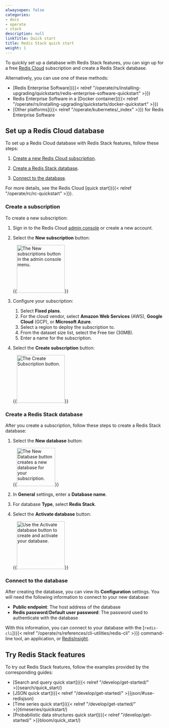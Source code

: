 ```yaml
---
alwaysopen: false
categories:
- docs
- operate
- stack
description: null
linkTitle: Quick start
title: Redis Stack quick start
weight: 1
---
```

To quickly set up a database with Redis Stack features,
you can sign up for a free [Redis Cloud](https://app.redislabs.com/#/sign-up) subscription and create a Redis Stack database.

Alternatively, you can use one of these methods:

- [Redis Enterprise Software]({{< relref "/operate/rs/installing-upgrading/quickstarts/redis-enterprise-software-quickstart" >}})
- Redis Enterprise Software in a [Docker container]({{< relref "/operate/rs/installing-upgrading/quickstarts/docker-quickstart" >}})
- [Other platforms]({{< relref "/operate/kubernetes/_index" >}}) for Redis Enterprise Software

## Set up a Redis Cloud database

To set up a Redis Cloud database with Redis Stack features, follow these steps:

1. [Create a new Redis Cloud subscription](#create-a-subscription).

1. [Create a Redis Stack database](#create-a-redis-stack-database).

1. [Connect to the database](#connect-to-the-database).

For more details, see the Redis Cloud [quick start]({{< relref "/operate/rc/rc-quickstart" >}}).

### Create a subscription

To create a new subscription:

1. Sign in to the Redis Cloud [admin console](http://app.redislabs.com) or create a new account.

1. Select the **New subscription** button:

    {{<image filename="images/rc/button-subscription-new.png" alt="The New subscriptions button in the admin console menu." width="150px">}}

1. Configure your subscription:

    1. Select **Fixed plans**.
    1. For the cloud vendor, select **Amazon Web Services** (AWS), **Google Cloud** (GCP), or **Microsoft Azure**.
    1. Select a region to deploy the subscription to.
    1. From the dataset size list, select the Free tier (30MB).
    1. Enter a name for the subscription.

1. Select the **Create subscription** button:

    {{<image filename="images/rc/button-subscription-create.png" alt="The Create Subscription button." width="150px">}}

### Create a Redis Stack database

After you create a subscription, follow these steps to create a Redis Stack database:

1. Select the **New database** button:

    {{<image filename="images/rc/button-database-new.png" alt="The New Database button creates a new database for your subscription." width="120px">}}

1. In **General** settings, enter a **Database name**.

1. For database **Type**, select **Redis Stack**.

1. Select the **Activate database** button:

    {{<image filename="images/rc/button-database-activate.png" alt="Use the Activate database button to create and activate your database." width="150px">}}

### Connect to the database

After creating the database, you can view its **Configuration** settings. You will need the following information to connect to your new database:

- **Public endpoint**: The host address of the database
- **Redis password**/**Default user password**: The password used to authenticate with the database

With this information, you can connect to your database with the [`redis-cli`]({{< relref "/operate/rs/references/cli-utilities/redis-cli" >}}) command-line tool, an application, or [RedisInsight](https://redislabs.com/redisinsight/).

## Try Redis Stack features

To try out Redis Stack features, follow the examples provided by the corresponding guides:

- [Search and query quick start]({{< relref "/develop/get-started/" >}}search/quick_start/)
- [JSON quick start]({{< relref "/develop/get-started/" >}}json/#use-redisjson)
- [Time series quick start]({{< relref "/develop/get-started/" >}}timeseries/quickstart/)
- [Probabilistic data structures quick start]({{< relref "/develop/get-started/" >}}bloom/quick_start/)
